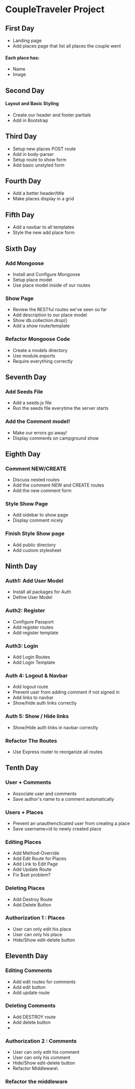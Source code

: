 # CoupleTraveler Project

## First Day

* Landing page
* Add places page that list all places the couple went


#### Each place has:

* Name
* Image
    
    
## Second Day

#### Layout and Basic Styling

* Create our header and footer partials
* Add in Bootstrap


## Third Day

* Setup new places POST route
* Add in body-parser
* Setup route to show form
* Add basic unstyled form


## Fourth Day

* Add a better header/title
* Make places display in a grid
 

## Fifth Day

* Add a navbar to all templates
* Style the new add place form
    
## Sixth Day

### Add Mongoose
* Install and Configure Mongoose
* Setup place model
* Use place model inside of our routes

### Show Page
* Review the RESTful routes we've seen so far
* Add description to our place model
* Show db.collection.drop()
* Add a show route/template

### Refactor Mongoose Code
* Create a models directory
* Use module.exports
* Require everything correctly

## Seventh Day

### Add Seeds File
* Add a seeds.js file
* Run the seeds file everytime the server starts

### Add the Comment model!
* Make our errors go away!
* Display comments on campground show 

## Eighth Day

### Comment NEW/CREATE
* Discuss nested routes
* Add the comment NEW and CREATE routes
* Add the new comment form

### Style Show Page
* Add sidebar to show page
* Display comment nicely

### Finish Style Show page
* Add public directory
* Add custom stylesheet


## Ninth Day

### Auth1: Add User Model
* Install all packages for Auth
* Define User Model

### Auth2: Register
* Configure Passport
* Add register routes
* Add register template

### Auth3: Login
* Add Login Routes
* Add Login Template

### Auth 4: Logout & Navbar
* Add logout route
* Prevent user from adding comment if not signed in
* Add links to navbar
* Show/hide auth links correctly

### Auth 5: Show / Hide links
* Show/Hide auth links in navbar correctly

### Refactor The Routes
* Use Express router to reorganize all routes

## Tenth Day

### User + Comments
* Associate user and comments
* Save author's name to a comment automatically


### Users + Places
* Prevent an unauthencticated user from creating a place
* Save username+id to newly created place

### Editing Places
* Add Method-Override
* Add Edit Route for Places
* Add Link to Edit Page
* Add Update Route
* Fix $set problem?

### Deleting Places
* Add Destroy Route
* Add Delete Button

### Authorization 1 : Places
* User can only edit his place
* User can only his place
* Hide/Show edit-delete button

## Eleventh Day

### Editing Comments
* Add edit routes for comments
* Add edit button 
* Add update route


### Deleting Comments
* Add DESTROY route
* Add delete button
* 

### Authorization 2 : Comments
* User can only edit his comment
* User can only his comment
* Hide/Show edit-delete button
* Refactor Middleware\

### Refactor the middleware